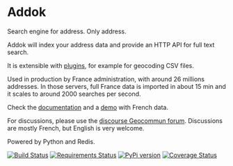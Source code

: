 # Addok

Search engine for address. Only address.

Addok will index your address data and provide an HTTP API for full text search.

It is extensible with [plugins](http://addok.readthedocs.io/en/latest/plugins/),
for example for geocoding CSV files.

Used in production by France administration, with around 26 millions addresses.
In those servers, full France data is imported in about 15 min and it scales
to around 2000 searches per second.

Check the [documentation](http://addok.readthedocs.org/en/latest/) and a
[demo](http://adresse.data.gouv.fr/map) with French data.

For discussions, please use the [discourse Geocommun forum](https://forum.geocommuns.fr/c/adresses/addok-le-geocodeur/17). Discussions are mostly French, but English is very welcome.

Powered by Python and Redis.

[![Build Status](https://travis-ci.org/addok/addok.svg?branch=master)](https://travis-ci.org/addok/addok)
[![Requirements Status](https://requires.io/github/addok/addok/requirements.svg?branch=master)](https://requires.io/github/addok/addok/requirements/?branch=master)
[![PyPi version](https://img.shields.io/pypi/v/addok.svg)](https://pypi.python.org/pypi/addok/)
[![Coverage Status](https://coveralls.io/repos/addok/addok/badge.svg?branch=master&service=github)](https://coveralls.io/github/addok/addok?branch=master)
